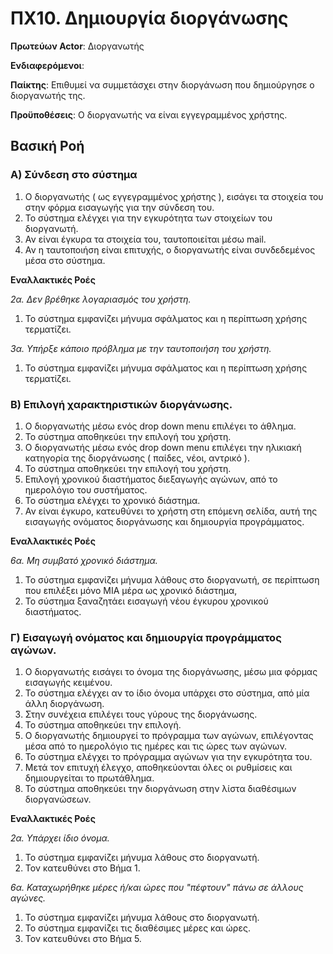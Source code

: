 # ΠΧ10. Δημιουργία διοργάνωσης

**Πρωτεύων Actor**: Διοργανωτής 

**Ενδιαφερόμενοι**:

**Παίκτης**: Επιθυμεί να συμμετάσχει στην διοργάνωση που δημιούργησε ο διοργανωτής της.

**Προϋποθέσεις**: Ο διοργανωτής να είναι εγγεγραμμένος χρήστης.

## Βασική Ροή

### Α) Σύνδεση στο σύστημα

1. Ο διοργανωτής ( ως εγγεγραμμένος χρήστης ), εισάγει τα στοιχεία του στην φόρμα εισαγωγής για την σύνδεση του.
2. Το σύστημα ελέγχει για την εγκυρότητα των στοιχείων του διοργανωτή.
3. Αν είναι έγκυρα τα στοιχεία του, ταυτοποιείται μέσω mail.
4. Αν η ταυτοποιήση είναι επιτυχής, ο διοργανωτής είναι συνδεδεμένος μέσα στο σύστημα.


**Εναλλακτικές Ροές**

*2α. Δεν βρέθηκε λογαριασμός του χρήστη.*
1. Το σύστημα εμφανίζει μήνυμα σφάλματος και η περίπτωση χρήσης τερματίζει. 

*3α. Υπήρξε κάποιο πρόβλημα με την ταυτοποιήση του χρήστη.*  
1. Το σύστημα εμφανίζει μήνυμα σφάλματος και η περίπτωση χρήσης τερματίζει.


### Β) Επιλογή χαρακτηριστικών διοργάνωσης.

1. Ο διοργανωτής μέσω ενός drop down menu επιλέγει το άθλημα.
2. Το σύστημα αποθηκεύει την επιλογή του χρήστη.
3. Ο διοργανωτής μέσω ενός drop down menu επιλέγει την ηλικιακή κατηγορία της διοργάνωσης ( παίδες, νέοι, αντρικό ).
4. Το σύστημα αποθηκεύει την επιλογή του χρήστη.
5. Επιλογή χρονικού διαστήματος διεξαγωγής αγώνων, από το ημερολόγιο του συστήματος.
6. Το σύστημα ελέγχει το χρονικό διάστημα.
7. Αν είναι έγκυρο, κατευθύνει το χρήστη στη επόμενη σελίδα, αυτή της εισαγωγής ονόματος διοργάνωσης και δημιουργία προγράμματος.

**Εναλλακτικές Ροές**

*6α. Μη συμβατό χρονικό διάστημα.*
1. Το σύστημα εμφανίζει μήνυμα λάθους στο διοργανωτή, σε περίπτωση που επιλέξει μόνο ΜΙΑ μέρα ως χρονικό διάστημα,
2. Το σύστημα ξαναζητάει εισαγωγή νέου έγκυρου χρονικού διαστήματος. 

### Γ) Εισαγωγή ονόματος και δημιουργία προγράμματος αγώνων.

1. Ο διοργανωτής εισάγει το όνομα της διοργάνωσης, μέσω μια φόρμας εισαγωγής κειμένου.
2. Το σύστημα ελέγχει αν το ίδιο όνομα υπάρχει στο σύστημα, από μία άλλη διοργάνωση.
3. Στην συνέχεια επιλέγει τους γύρους της διοργάνωσης.
4. Το σύστημα αποθηκεύει την επιλογή.
5. Ο διοργανωτής δημιουργεί το πρόγραμμα των αγώνων, επιλέγοντας μέσα από το ημερολόγιο τις ημέρες και τις ώρες των αγώνων.
6. Το σύστημα ελέγχει το πρόγραμμα αγώνων για την εγκυρότητα του.
7. Μετά τον επιτυχή έλεγχο, αποθηκεύονται όλες οι ρυθμίσεις και δημιουργείται το πρωτάθλημα.
8. Το σύστημα αποθηκεύει την διοργάνωση στην λίστα διαθέσιμων διοργανώσεων.

**Εναλλακτικές Ροές**

*2α. Υπάρχει ίδιο όνομα.*
1. Το σύστημα εμφανίζει μήνυμα λάθους στο διοργανωτή.
2. Τον κατευθύνει στο Βήμα 1.

*6α. Καταχωρήθηκε μέρες ή/και ώρες που "πέφτουν" πάνω σε άλλους αγώνες.*
1. Το σύστημα εμφανίζει μήνυμα λάθους στο διοργανωτή.
2. Το σύστημα εμφανίζει τις διαθέσιμες μέρες και ώρες.
3. Τον κατευθύνει στο Βήμα 5.
